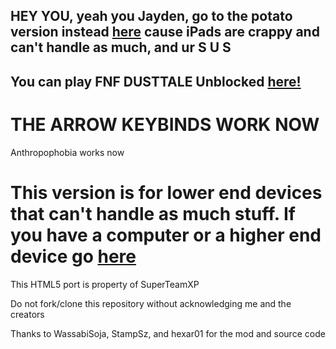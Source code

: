 ## HEY YOU, yeah you Jayden, go to the potato version instead [here](https://github.com/SuperTeamXP/FNF-DUSTTALE-Web-Potato-Device) cause iPads are crappy and can't handle as much, and ur S U S

## You can play FNF DUSTTALE Unblocked [here!](https://superteamxp.github.io/FNF-DUSTTALE-Web-Low-End-Device/)
# THE ARROW KEYBINDS WORK NOW
Anthropophobia works now
# This version is for lower end devices that can't handle as much stuff. If you have a computer or a higher end device go [here](https://github.com/SuperTeamXP/FNF-DUSTTALE-Web-High-End-Device)

This HTML5 port is property of SuperTeamXP 

Do not fork/clone this repository without acknowledging me and the creators

Thanks to WassabiSoja, StampSz, and hexar01 for the mod and source code
